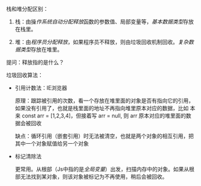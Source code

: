 栈和堆分配区别：

1. 栈：由操*作系统自动分配释放*函数的参数值、局部变量等，*基本数据类型*存放在栈里。

2. 堆：由*程序员分配释放*，如果程序员不释放，则由垃圾回收机制回收。*复杂数据类型*存放在堆里。

提问：释放指的是什么？

垃圾回收算法：

- 引用计数法：IE浏览器

  原理：跟踪被引用的次数，看一个存放在堆里面的对象是否有指向它的引用，如果没有引用了，也就是栈里面的地址不再指向堆里原本对应的数据，比如 本来 const arr = [1,2,3,4]，但接着写 arr = null, 则 arr 原本对应的堆里面的数据会被回收

  缺点：循环引用（嵌套引用）时无法被清空，也就是两个对象的相互引用，把其中一个对象赋值给另一个对象

- 标记清除法

  更常用。从根部（Js中指的是*全局变量*）出发，扫描内存中的对象。如果从根部无法找到某对象，则该对象被标记为不再使用，稍后会被回收。


